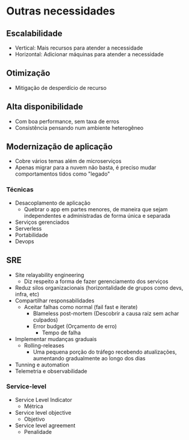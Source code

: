 # Outras necessidades

## Escalabilidade

- Vertical: Mais recursos para atender a necessidade
- Horizontal: Adicionar máquinas para atender a necessidade

## Otimização

- Mitigação de desperdício de recurso

## Alta disponibilidade

- Com boa performance, sem taxa de erros
- Consistência pensando num ambiente heterogêneo

## Modernização de aplicação

- Cobre vários temas além de microserviços
- Apenas migrar para a nuvem não basta, é preciso mudar comportamentos tidos como "legado"

### Técnicas

- Desacoplamento de aplicação
    - Quebrar o app em partes menores, de maneira que sejam independentes e administradas de forma única e separada
- Serviços gerenciados
- Serverless
- Portabilidade
- Devops

## SRE

- Site relayability engineering
    - Diz respeito a forma de fazer gerenciamento dos serviços
- Reduz silos organizacionais (horizontalidade de grupos como devs, infra, etc)
- Compartilhar responsabilidades
    - Aceitar falhas como normal (fail fast e iterate)
        - Blameless post-mortem (Descobrir a causa raiz sem achar culpados)
        - Error budget (Orçamento de erro)
            - Tempo de falha
- Implementar mudanças graduais
    - Rolling-releases
        - Uma pequena porção do tráfego recebendo atualizações, aumentando gradualmente ao longo dos dias
- Tunning e automation
- Telemetria e observabilidade

### Service-level

- Service Level Indicator
    - Métrica
- Service level objective
    - Objetivo
- Service level agreement
    - Penalidade
